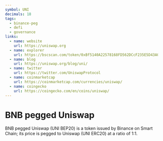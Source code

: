 ```yaml
---
symbol: UNI
decimals: 18
tags:
  - binance-peg
  - defi
  - governance
links:
  - name: website
    url: https://uniswap.org
  - name: explorer
    url: https://bscscan.com/token/0xBf5140A22578168FD562DCcF235E5D43A02ce9B1
  - name: blog
    url: https://uniswap.org/blog/uni/
  - name: twitter
    url: https://twitter.com/UniswapProtocol
  - name: coinmarketcap
    url: https://coinmarketcap.com/currencies/uniswap/
  - name: coingecko
    url: https://coingecko.com/en/coins/uniswap/
---
```


# BNB pegged Uniswap

BNB pegged Uniswap (UNI BEP20) is a token issued by Binance on Smart Chain; its price is pegged to Uniswap (UNI ERC20) at a ratio of 1:1.
